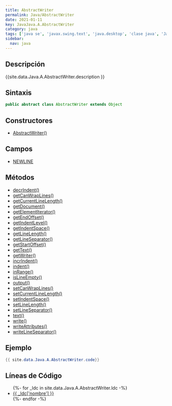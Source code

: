 ```yaml
---
title: AbstractWriter
permalink: Java/AbstractWriter
date: 2021-01-11
key: JavaJava.A.AbstractWriter
category: java
tags: ['java se', 'javax.swing.text', 'java.desktop', 'clase java', 'Java 1.0']
sidebar: 
  nav: java
---
```


## Descripción
{{site.data.Java.A.AbstractWriter.description }}

## Sintaxis
~~~java
public abstract class AbstractWriter extends Object
~~~

## Constructores
* [AbstractWriter()](/Java/AbstractWriter/AbstractWriter/)

## Campos
* [NEWLINE](/Java/AbstractWriter/NEWLINE)

## Métodos
* [decrIndent()](/Java/AbstractWriter/decrIndent)
* [getCanWrapLines()](/Java/AbstractWriter/getCanWrapLines)
* [getCurrentLineLength()](/Java/AbstractWriter/getCurrentLineLength)
* [getDocument()](/Java/AbstractWriter/getDocument)
* [getElementIterator()](/Java/AbstractWriter/getElementIterator)
* [getEndOffset()](/Java/AbstractWriter/getEndOffset)
* [getIndentLevel()](/Java/AbstractWriter/getIndentLevel)
* [getIndentSpace()](/Java/AbstractWriter/getIndentSpace)
* [getLineLength()](/Java/AbstractWriter/getLineLength)
* [getLineSeparator()](/Java/AbstractWriter/getLineSeparator)
* [getStartOffset()](/Java/AbstractWriter/getStartOffset)
* [getText()](/Java/AbstractWriter/getText)
* [getWriter()](/Java/AbstractWriter/getWriter)
* [incrIndent()](/Java/AbstractWriter/incrIndent)
* [indent()](/Java/AbstractWriter/indent)
* [inRange()](/Java/AbstractWriter/inRange)
* [isLineEmpty()](/Java/AbstractWriter/isLineEmpty)
* [output()](/Java/AbstractWriter/output)
* [setCanWrapLines()](/Java/AbstractWriter/setCanWrapLines)
* [setCurrentLineLength()](/Java/AbstractWriter/setCurrentLineLength)
* [setIndentSpace()](/Java/AbstractWriter/setIndentSpace)
* [setLineLength()](/Java/AbstractWriter/setLineLength)
* [setLineSeparator()](/Java/AbstractWriter/setLineSeparator)
* [text()](/Java/AbstractWriter/text)
* [write()](/Java/AbstractWriter/write)
* [writeAttributes()](/Java/AbstractWriter/writeAttributes)
* [writeLineSeparator()](/Java/AbstractWriter/writeLineSeparator)

## Ejemplo
~~~java
{{ site.data.Java.A.AbstractWriter.code}}
~~~

## Líneas de Código
<ul>
{%- for _ldc in site.data.Java.A.AbstractWriter.ldc -%}
   <li>
       <a href="{{_ldc['url'] }}">{{ _ldc['nombre'] }}</a>
   </li>
{%- endfor -%}
</ul>
